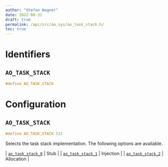 ```yaml
---
author: "Stefan Wagner"
date: 2022-08-31
draft: true
permalink: /api/src/ao_sys/ao_task_stack.h/
toc: true
---
```


# Identifiers

## `AO_TASK_STACK`

```c
#define AO_TASK_STACK
```

# Configuration

## `AO_TASK_STACK`

```c
#define AO_TASK_STACK (2)
```

Selects the task stack implementation. The following options are available.

| [`ao_task_stack_0`](ao_task_stack_0.h.md) | Stub |
| [`ao_task_stack_1`](ao_task_stack_1.h.md) | Injection |
| [`ao_task_stack_2`](ao_task_stack_2.h.md) | Allocation |
